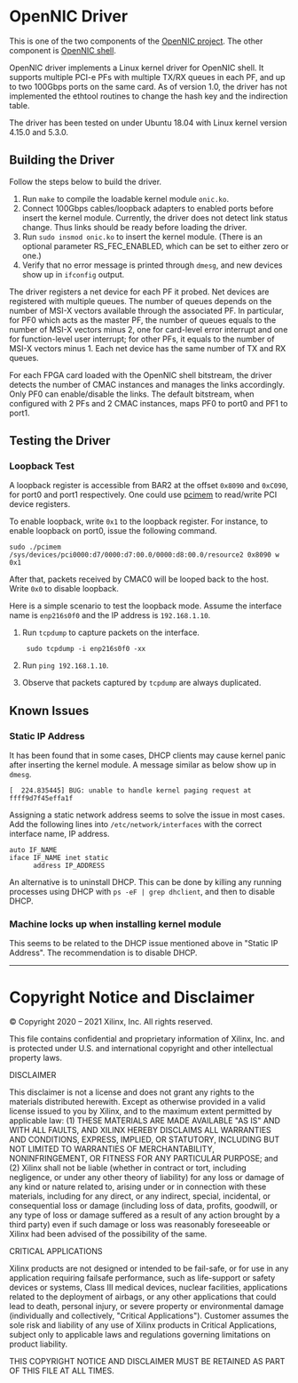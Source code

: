# OpenNIC Driver

This is one of the two components of the
[OpenNIC project](https://github.com/Xilinx/open-nic.git).  The other component is
[OpenNIC shell](https://github.com/Xilinx/open-nic-shell.git).

OpenNIC driver implements a Linux kernel driver for OpenNIC shell.  It supports
multiple PCI-e PFs with multiple TX/RX queues in each PF, and up to two 100Gbps
ports on the same card.  As of version 1.0, the driver has not implemented the
ethtool routines to change the hash key and the indirection table.

The driver has been tested on under Ubuntu 18.04 with Linux kernel version
4.15.0 and 5.3.0.

## Building the Driver

Follow the steps below to build the driver.

1. Run `make` to compile the loadable kernel module `onic.ko`.
2. Connect 100Gbps cables/loopback adapters to enabled ports before insert the
   kernel module.  Currently, the driver does not detect link status change.
   Thus links should be ready before loading the driver.
3. Run `sudo insmod onic.ko` to insert the kernel module. (There is an optional 
   parameter RS_FEC_ENABLED, which can be set to either zero or one.)
5. Verify that no error message is printed through `dmesg`, and new devices show
   up in `ifconfig` output.

The driver registers a net device for each PF it probed.  Net devices are
registered with multiple queues.  The number of queues depends on the number of
MSI-X vectors available through the associated PF.  In particular, for PF0 which
acts as the master PF, the number of queues equals to the number of MSI-X
vectors minus 2, one for card-level error interrupt and one for function-level
user interrupt; for other PFs, it equals to the number of MSI-X vectors minus 1.
Each net device has the same number of TX and RX queues.

For each FPGA card loaded with the OpenNIC shell bitstream, the driver detects
the number of CMAC instances and manages the links accordingly.  Only PF0 can
enable/disable the links.  The default bitstream, when configured with 2 PFs and
2 CMAC instances, maps PF0 to port0 and PF1 to port1.

## Testing the Driver

### Loopback Test

A loopback register is accessible from BAR2 at the offset `0x8090` and `0xC090`,
for port0 and port1 respectively.  One could use
[pcimem](https://github.com/billfarrow/pcimem) to read/write PCI device
registers.

To enable loopback, write `0x1` to the loopback register.  For instance, to
enable loopback on port0, issue the following command.

    sudo ./pcimem /sys/devices/pci0000:d7/0000:d7:00.0/0000:d8:00.0/resource2 0x8090 w 0x1

After that, packets received by CMAC0 will be looped back to the host.  Write
`0x0` to disable loopback.

Here is a simple scenario to test the loopback mode.  Assume the interface name
is `enp216s0f0` and the IP address is `192.168.1.10`.

1. Run `tcpdump` to capture packets on the interface.

        sudo tcpdump -i enp216s0f0 -xx

2. Run `ping 192.168.1.10`.
3. Observe that packets captured by `tcpdump` are always duplicated.

## Known Issues

### Static IP Address

It has been found that in some cases, DHCP clients may cause kernel panic after
inserting the kernel module.  A message similar as below show up in `dmesg`.

    [  224.835445] BUG: unable to handle kernel paging request at ffff9d7f45effa1f

Assigning a static network address seems to solve the issue in most cases.  Add
the following lines into `/etc/network/interfaces` with the correct interface
name, IP address.

    auto IF_NAME
    iface IF_NAME inet static
          address IP_ADDRESS

An alternative is to uninstall DHCP.  This can be done by killing any running processes using DHCP with
`ps -eF | grep dhclient`, and then to disable DHCP.


### Machine locks up when installing kernel module

This seems to be related to the DHCP issue mentioned above in "Static IP Address".  The recommendation
is to disable DHCP.



---

# Copyright Notice and Disclaimer

© Copyright 2020 – 2021 Xilinx, Inc. All rights reserved.

This file contains confidential and proprietary information of Xilinx, Inc. and
is protected under U.S. and international copyright and other intellectual
property laws.

DISCLAIMER

This disclaimer is not a license and does not grant any rights to the materials
distributed herewith.  Except as otherwise provided in a valid license issued to
you by Xilinx, and to the maximum extent permitted by applicable law: (1) THESE
MATERIALS ARE MADE AVAILABLE "AS IS" AND WITH ALL FAULTS, AND XILINX HEREBY
DISCLAIMS ALL WARRANTIES AND CONDITIONS, EXPRESS, IMPLIED, OR STATUTORY,
INCLUDING BUT NOT LIMITED TO WARRANTIES OF MERCHANTABILITY, NONINFRINGEMENT, OR
FITNESS FOR ANY PARTICULAR PURPOSE; and (2) Xilinx shall not be liable (whether
in contract or tort, including negligence, or under any other theory of
liability) for any loss or damage of any kind or nature related to, arising
under or in connection with these materials, including for any direct, or any
indirect, special, incidental, or consequential loss or damage (including loss
of data, profits, goodwill, or any type of loss or damage suffered as a result
of any action brought by a third party) even if such damage or loss was
reasonably foreseeable or Xilinx had been advised of the possibility of the
same.

CRITICAL APPLICATIONS

Xilinx products are not designed or intended to be fail-safe, or for use in any
application requiring failsafe performance, such as life-support or safety
devices or systems, Class III medical devices, nuclear facilities, applications
related to the deployment of airbags, or any other applications that could lead
to death, personal injury, or severe property or environmental damage
(individually and collectively, "Critical Applications"). Customer assumes the
sole risk and liability of any use of Xilinx products in Critical Applications,
subject only to applicable laws and regulations governing limitations on product
liability.

THIS COPYRIGHT NOTICE AND DISCLAIMER MUST BE RETAINED AS PART OF THIS FILE AT
ALL TIMES.
